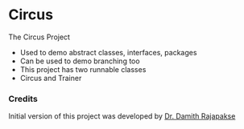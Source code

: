 # Circus
The Circus Project

- Used to demo abstract classes, interfaces, packages
- Can be used to demo branching too
- This project has two runnable classes
- Circus and Trainer

### Credits

Initial version of this project was developed by [Dr. Damith Rajapakse](https://github.com/damithc)
